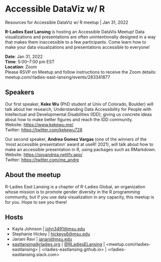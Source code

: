 # Accessible DataViz w/ R
Resources for Accessible DataViz w/ R meetup | Jan 31, 2022

**R-Ladies East Lansing** is hosting an Accessible DataVis Meetup! Data visualizations and presentations are often unintentionally designed in a way that makes them inaccessible to a few participants. Come learn how to make your data visualizations and presentations accessible to everyone!

**Date**: Jan 31, 2022 <br>
**Time**: 5:00–7:00 pm EST <br>
**Location**: Zoom <br>
Please RSVP on Meetup and follow instructions to receive the Zoom details: meetup.com/rladies-east-lansing/events/283341877

## Speakers
Our first speaker, **Keke Wu** (PhD student at Univ of Colorado, Boulder) will talk about her research, Understanding Data Accessibility for People with Intellectual and Developmental Disabilities (IDD), giving us concrete ideas about how to make better figures and reach the IDD community. <br>
Website: https://www.kekewu.me/ <br>
Twitter: https://twitter.com/kekewu728

Our second speaker, **Andrea Gomez Vargas** (one of the winners of the ‘most accessible presentation’ award at useR! 2021), will talk about how to make an accessible presentation in R, using packages such as RMarkdown. <br>
Website: https://soyandrea.netlify.app/ <br>
Twitter: https://twitter.com/me_andre

## About the meetup
R-Ladies East Lansing is a chapter of R-Ladies Global, an organization whose mission is to promote gender diversity in the R programming community, but if you use data visualization in any capacity, this meetup is for you. Hope to see you there!

## Hosts
- Kayla Johnson | john3491@msu.edu
- Stephanie Hickey | hickeys6@msu.edu
- Janani Ravi | janani@msu.edu
- eastlansing@rladies.org | [@RLadiesELansing](https://twitter.com/RLadiesELansing) | <meetup.com/rladies-eastlansing> | <rladies-eastlansing.github.io> | <rladies-eastlansing.slack.com>
